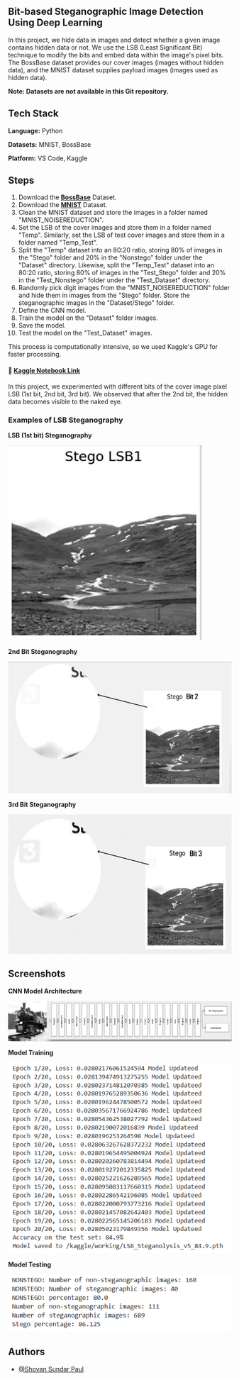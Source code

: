 ## Bit-based Steganographic Image Detection Using Deep Learning 

In this project, we hide data in images and detect whether a given image contains hidden data or not. We use the LSB (Least Significant Bit) technique to modify the bits and embed data within the image's pixel bits. The BossBase dataset provides our cover images (images without hidden data), and the MNIST dataset supplies payload images (images used as hidden data).

**Note: Datasets are not available in this Git repository.**

## Tech Stack

**Language:** Python

**Datasets:** MNIST, BossBase

**Platform:** VS Code, Kaggle

## Steps

1. Download the **[BossBase](https://www.kaggle.com/datasets/lijiyu/bossbase)** Dataset.
2. Download the **[MNIST](https://www.tensorflow.org/datasets/catalog/mnist)** Dataset.
3. Clean the MNIST dataset and store the images in a folder named "MNIST_NOISEREDUCTION".
4. Set the LSB of the cover images and store them in a folder named "Temp". Similarly, set the LSB of test cover images and store them in a folder named "Temp_Test".
5. Split the "Temp" dataset into an 80:20 ratio, storing 80% of images in the "Stego" folder and 20% in the "Nonstego" folder under the "Dataset" directory. Likewise, split the "Temp_Test" dataset into an 80:20 ratio, storing 80% of images in the "Test_Stego" folder and 20% in the "Test_Nonstego" folder under the "Test_Dataset" directory.
6. Randomly pick digit images from the "MNIST_NOISEREDUCTION" folder and hide them in images from the "Stego" folder. Store the steganographic images in the "Dataset/Stego" folder.
7. Define the CNN model.
8. Train the model on the "Dataset" folder images.
9. Save the model.
10. Test the model on the "Test_Dataset" images.

This process is computationally intensive, so we used Kaggle's GPU for faster processing.

#### 🔗 [Kaggle Notebook Link](https://www.kaggle.com/code/shovansundarpaul/lsb-steganolysis)

In this project, we experimented with different bits of the cover image pixel LSB (1st bit, 2nd bit, 3rd bit). We observed that after the 2nd bit, the hidden data becomes visible to the naked eye.

### Examples of LSB Steganography

**LSB (1st bit) Steganography**

![1st Bit Steganography](https://github.com/shovanpaul48/Bit_based_Steganographic_image_detection_using_ML-/blob/main/New%20folder/bit1.png?raw=true)

**2nd Bit Steganography**

![2nd Bit Steganography](https://github.com/shovanpaul48/Bit_based_Steganographic_image_detection_using_ML-/blob/main/New%20folder/bit2.png?raw=true)

**3rd Bit Steganography**

![3rd Bit Steganography](https://github.com/shovanpaul48/Bit_based_Steganographic_image_detection_using_ML-/blob/main/New%20folder/bit3.png?raw=true)

## Screenshots

**CNN Model Architecture**

![Model Architecture](https://github.com/shovanpaul48/Bit_based_Steganographic_image_detection_using_ML-/blob/main/New%20folder/Model_Architecture.png?raw=true)

**Model Training**

![Model Training](https://github.com/shovanpaul48/Bit_based_Steganographic_image_detection_using_ML-/blob/main/New%20folder/Model_training.png?raw=true)

**Model Testing**

![Model Testing](https://github.com/shovanpaul48/Bit_based_Steganographic_image_detection_using_ML-/blob/main/New%20folder/testing_result.png?raw=true)

## Authors

- [@Shovan Sundar Paul](https://github.com/shovanpaul48)
